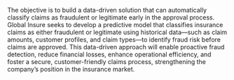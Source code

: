 The objective is to build a data-driven solution that can automatically classify claims as fraudulent or legitimate early in the approval process. Global Insure seeks to develop a predictive model that classifies insurance claims as either fraudulent or legitimate using historical data—such as claim amounts, customer profiles, and claim types—to identify fraud risk before claims are approved. This data-driven approach will enable proactive fraud detection, reduce financial losses, enhance operational efficiency, and foster a secure, customer-friendly claims process, strengthening the company’s position in the insurance market.
